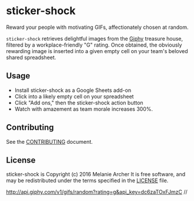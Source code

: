 # sticker-shock
Reward your people with motivating GIFs, affectionately chosen at random.

`sticker-shock` retrieves delightful images from the [Giphy](http://giphy.com/) treasure house, filtered by a workplace-friendly "G" rating. Once obtained, the obviously rewarding image is inserted into a given empty cell on your team's beloved shared spreadsheet.

## Usage

* Install sticker-shock as a Google Sheets add-on
* Click into a likely empty cell on your spreadsheet
* Click "Add ons," then the sticker-shock action button
* Watch with amazement as team morale increases 300%.


## Contributing

See the [CONTRIBUTING] document.

  [CONTRIBUTING]: CONTRIBUTING.md
  [contributors]: https://github.com/melanie-at-veeva/sticker-shock/graphs/contributors

## License
sticker-shock is Copyright (c) 2016 Melanie Archer
It is free software, and may be redistributed
under the terms specified in the [LICENSE] file.

  [LICENSE]: /LICENSE


http://api.giphy.com/v1/gifs/random?rating=g&api_key=dc6zaTOxFJmzC
//

